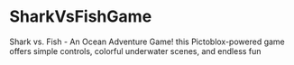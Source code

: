 # SharkVsFishGame
Shark vs. Fish - An Ocean Adventure Game! this Pictoblox-powered game offers simple controls, colorful underwater scenes, and endless fun

